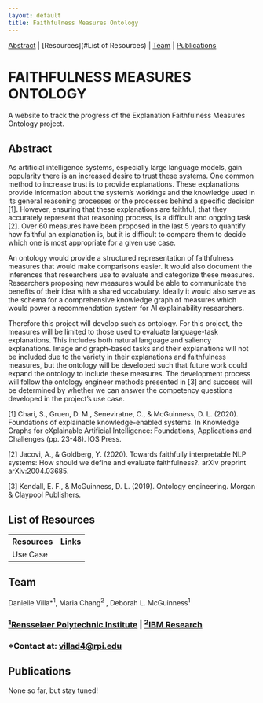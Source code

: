 ```yaml
---
layout: default
title: Faithfulness Measures Ontology
---
```


[Abstract](#Abstract) | [Resources](#List of Resources) | [Team](#Team) | [Publications](#Publications)

<h1 class="page-title" style="text-transform:uppercase;" id="header">Faithfulness Measures Ontology</h1>

<p class="message">A website to track the progress of the Explanation Faithfulness Measures Ontology project.</p>

## Abstract

As artificial intelligence systems, especially large language models, gain popularity there is an increased desire to trust these systems. One common method to increase trust is to provide explanations. These explanations provide information about the system’s workings and the knowledge used in its general reasoning processes or the processes behind a specific decision [1]. However, ensuring that these explanations are faithful, that they accurately represent that reasoning process, is a difficult and ongoing task [2]. Over 60 measures have been proposed in the last 5 years to quantify how faithful an explanation is, but it is difficult to compare them to decide which one is most appropriate for a given use case.

An ontology would provide a structured representation of faithfulness measures that would make comparisons easier. It would also document the inferences that researchers use to evaluate and categorize these measures. Researchers proposing new measures would be able to communicate the benefits of their idea with a shared vocabulary. Ideally it would also serve as the schema for a comprehensive knowledge graph of measures which would power a recommendation system for AI explainability researchers.

Therefore this project will develop such as ontology. For this project, the measures will be limited to those used to evaluate language-task explanations. This includes both natural language and saliency explanations. Image and graph-based tasks and their explanations will not be included due to the variety in their explanations and faithfulness measures, but the ontology will be developed such that future work could expand the ontology to include these measures. The development process will follow the ontology engineer methods presented in [3] and success will be determined by whether we can answer the competency questions developed in the project’s use case.

[1] Chari, S., Gruen, D. M., Seneviratne, O., & McGuinness, D. L. (2020). Foundations of explainable knowledge-enabled systems. In Knowledge Graphs for eXplainable Artificial Intelligence: Foundations, Applications and Challenges (pp. 23-48). IOS Press.

[2] Jacovi, A., & Goldberg, Y. (2020). Towards faithfully interpretable NLP systems: How should we define and evaluate faithfulness?. arXiv preprint arXiv:2004.03685.

[3] Kendall, E. F., & McGuinness, D. L. (2019). Ontology engineering. Morgan & Claypool Publishers.

## List of Resources
<table style="width:100%">
    <tr>
        <th>Resources</th>
        <th>Links</th> 
    </tr>  
    <tr>
        <td>Use Case</td>
        <td><!-- TODO ---></td> 
    </tr>
</table>

## Team
Danielle Villa*<sup>1</sup>, Maria Chang<sup>2</sup> , Deborah L. McGuinness<sup>1</sup>
### <a href="https://www.rpi.edu/"> <sup>1</sup>Rensselaer Polytechnic Institute</a> | <a href="https://research.ibm.com/science"> <sup>2</sup>IBM Research</a>
### *Contact at: villad4@rpi.edu 

## Publications
None so far, but stay tuned!
